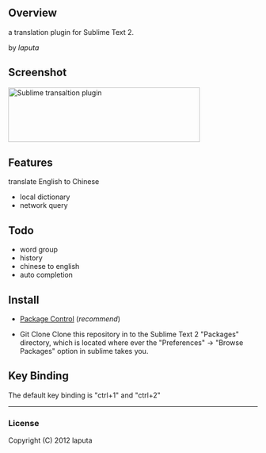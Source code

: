 ## Overview
a translation plugin for Sublime Text 2.

by *laputa*

## Screenshot
<a href="https://github.com/standfast/Translate/raw/master/pics/screenshot.png"><img style="border: medium none;" title="SublimeTask with Monaco font" src="https://github.com/standfast/Translate/raw/master/pics/screenshot.png" alt="Sublime transaltion plugin" width="387" height="110"></a>

## Features
translate English to Chinese
* local dictionary
* network query

## Todo
* word group
* history
* chinese to english
* auto completion

## Install
* [Package Control](https://github.com/wbond/sublime_package_control) (*recommend*)

* Git Clone
Clone this repository in to the Sublime Text 2 "Packages" directory, which is located where ever the 
"Preferences" -> "Browse Packages" option in sublime takes you.

## Key Binding
The default key binding is "ctrl+1" and "ctrl+2"


---

### License
Copyright (C) 2012 laputa
